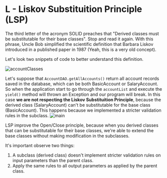 # **L - Liskov Substituition Principle (LSP)**

The third letter of the acronym SOLID preaches that "Derived classes must be substitutable for their base classes". Stop and read it again. With this phrase, Uncle Bob simplified the scientific definition that Barbara Liskov introduced in a published paper in 1987 (Yeah, this is a very old concept). 

Let's look two snippets of code to better understand this definition.

![accountClasses](https://github.com/systane/courses/blob/master/designPatterns/img/LSP/PROBLEM_LSP.png)

Let's suppose that `AccountDAO.getAllAccounts()` return all account records saved in the database, which can be both BasicAccount or SalaryAccount. So when the application start to go through the `accountList` and execute the `yield()` method will thrown an Exception and our program will break. In this case **we are not respecting the Liskov Substituition Principle**, because the derived class (SalaryAccount) can't be substitutable for the base class (BasicAccount). This happens because we implemented a stricter validation rules in the subclass.
![main](https://github.com/systane/courses/blob/master/designPatterns/img/LSP/main_LSP.png)



LSP improve the Open/Close principle, because when you derived classes that can be substitutable for their base classes, we're able to extend the base classes without making modification in the subclasses.

It's important observe two things:
1. A subclass (derived class) doesn't implement stricter validation rules on input parameters than the parent class.
1. Apply the same rules to all output parameters as applied by the parent class.